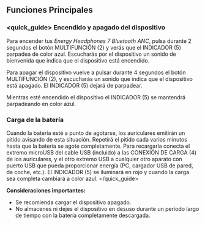 ## Funciones Principales

### <quick_guide> Encendido y apagado del dispositivo

Para encender tus *Energy Headphones 7 Bluetooth ANC*, pulsa durante 2 segundos el botón MULTIFUNCIÓN (2) y verás que el INDICADOR (5) parpadea de color azul. Escucharás por el dispositivo un sonido de bienvenida que indica que el dispositivo está encendido.

Para apagar el dispositivo vuelve a pulsar durante 4 segundos el botón MULTIFUNCIÓN (2),  y escucharás un sonido que indica que el dispositivo está apagado. El INDICADOR  (5) dejará de parpadear.

Mientras esté encendido el dispositivo el INDICADOR (5) se mantendrá parpadeando en color azul.

### Carga de la batería

Cuando la batería esté a punto de agotarse, los auriculares emitirán un pitido avisando de esta situación. Repetirá el pitido cada varios minutos hasta que la batería se agote completamente. Para recargarla conecta el extremo microUSB del cable USB (incluido) a las CONEXIÓN DE CARGA (4) de los auriculares, y el otro extremo USB a cualquier otro aparato con puerto USB que pueda proporcionar energía (PC, cargador USB de pared, de coche, etc.). El INDICADOR (5) se iluminará en rojo y cuando la carga sea completa cambiará a color azul.
</unique> </quick_guide>

**Consideraciones importantes:** 

- Se recomienda cargar el dispositivo apagado. 
- No almacenes ni dejes el dispositivo en desuso durante un período largo de tiempo con la batería completamente descargada.
